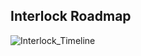 ## Interlock Roadmap 

![Interlock_Timeline](https://user-images.githubusercontent.com/95258773/199566091-2009b58a-f393-44fe-bba0-554b4ffddb24.png)
